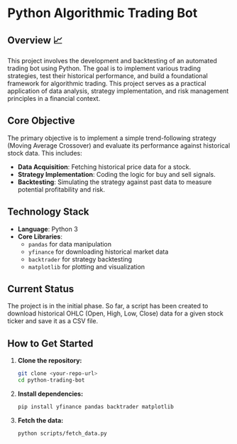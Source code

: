 # Python Algorithmic Trading Bot

## Overview 📈

This project involves the development and backtesting of an automated trading bot using Python. The goal is to implement various trading strategies, test their historical performance, and build a foundational framework for algorithmic trading. This project serves as a practical application of data analysis, strategy implementation, and risk management principles in a financial context.

## Core Objective

The primary objective is to implement a simple trend-following strategy (Moving Average Crossover) and evaluate its performance against historical stock data. This includes:

* **Data Acquisition**: Fetching historical price data for a stock.
* **Strategy Implementation**: Coding the logic for buy and sell signals.
* **Backtesting**: Simulating the strategy against past data to measure potential profitability and risk.

## Technology Stack

* **Language**: Python 3
* **Core Libraries**:
    * `pandas` for data manipulation
    * `yfinance` for downloading historical market data
    * `backtrader` for strategy backtesting
    * `matplotlib` for plotting and visualization

## Current Status

The project is in the initial phase. So far, a script has been created to download historical OHLC (Open, High, Low, Close) data for a given stock ticker and save it as a CSV file.

## How to Get Started

1.  **Clone the repository:**
    ```bash
    git clone <your-repo-url>
    cd python-trading-bot
    ```

2.  **Install dependencies:**
    ```bash
    pip install yfinance pandas backtrader matplotlib
    ```

3.  **Fetch the data:**
    ```bash
    python scripts/fetch_data.py
    ```